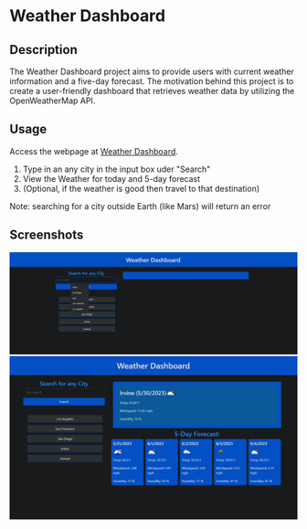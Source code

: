 # Weather Dashboard

## Description

The Weather Dashboard project aims to provide users with current weather information and a five-day forecast. The motivation behind this project is to create a user-friendly dashboard that retrieves weather data by utilizing the OpenWeatherMap API.

## Usage

Access the webpage at [Weather Dashboard](https://lapuzshawn.github.io/Weather-Dashboard/). 

1. Type in an any city in the input box uder "Search"
2. View the Weather for today and 5-day forecast
3. (Optional, if the weather is good then travel to that destination)

Note: searching for a city outside Earth (like Mars) will return an error 


## Screenshots

![Screenshot 1](assets/images/M6-Screenshot.png)
![Screenshot 2](assets/images/M6-Screenshot2.png)
